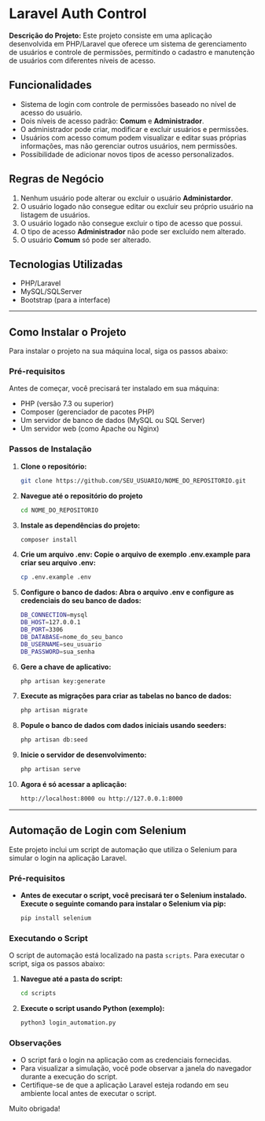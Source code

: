 # Laravel Auth Control 

**Descrição do Projeto:**
Este projeto consiste em uma aplicação desenvolvida em PHP/Laravel que oferece um sistema de gerenciamento de usuários e controle de permissões, permitindo o cadastro e manutenção de usuários com diferentes níveis de acesso.

## Funcionalidades
- Sistema de login com controle de permissões baseado no nível de acesso do usuário.
- Dois níveis de acesso padrão: **Comum** e **Administrador**.
- O administrador pode criar, modificar e excluir usuários e permissões.
- Usuários com acesso comum podem visualizar e editar suas próprias informações, mas não gerenciar outros usuários, nem permissões. 
- Possibilidade de adicionar novos tipos de acesso personalizados.

## Regras de Negócio
1. Nenhum usuário pode alterar ou excluir o usuário **Administardor**.
2. O usuário logado não consegue editar ou excluir seu próprio usuário na listagem de usuários.
3. O usuário logado não consegue excluir o tipo de acesso que possui.
4. O tipo de acesso **Administrador** não pode ser excluído nem alterado.
5. O usuário **Comum** só pode ser alterado.

## Tecnologias Utilizadas
- PHP/Laravel
- MySQL/SQLServer
- Bootstrap (para a interface)

---

## Como Instalar o Projeto

Para instalar o projeto na sua máquina local, siga os passos abaixo:

### Pré-requisitos
Antes de começar, você precisará ter instalado em sua máquina:
- PHP (versão 7.3 ou superior)
- Composer (gerenciador de pacotes PHP)
- Um servidor de banco de dados (MySQL ou SQL Server)
- Um servidor web (como Apache ou Nginx)

### Passos de Instalação

1. **Clone o repositório:**
   ```bash
   git clone https://github.com/SEU_USUARIO/NOME_DO_REPOSITORIO.git

2. **Navegue até o repositório do projeto**
    ```bash
    cd NOME_DO_REPOSITORIO

3. **Instale as dependências do projeto:**
    ```bash
    composer install

4. **Crie um arquivo .env: Copie o arquivo de exemplo .env.example para criar seu arquivo .env:**
    ```bash
    cp .env.example .env

5. **Configure o banco de dados: Abra o arquivo .env e configure as credenciais do seu banco de dados:**
    ```bash
    DB_CONNECTION=mysql
    DB_HOST=127.0.0.1
    DB_PORT=3306
    DB_DATABASE=nome_do_seu_banco
    DB_USERNAME=seu_usuario
    DB_PASSWORD=sua_senha

6. **Gere a chave de aplicativo:**
    ```bash
    php artisan key:generate

7. **Execute as migrações para criar as tabelas no banco de dados:**
    ```bash
    php artisan migrate

8. **Popule o banco de dados com dados iniciais usando seeders:**
    ```bash
    php artisan db:seed

9. **Inicie o servidor de desenvolvimento:**
    ```bash
    php artisan serve

10. **Agora é só acessar a aplicação:**
    ```bash
    http://localhost:8000 ou http://127.0.0.1:8000

---

## Automação de Login com Selenium

Este projeto inclui um script de automação que utiliza o Selenium para simular o login na aplicação Laravel.

### Pré-requisitos

- **Antes de executar o script, você precisará ter o Selenium instalado. Execute o seguinte comando para instalar o Selenium via pip:**
    ```bash
    pip install selenium


### Executando o Script

O script de automação está localizado na pasta `scripts`. Para executar o script, siga os passos abaixo:

1. **Navegue até a pasta do script:**
   ```bash
   cd scripts

2. **Execute o script usando Python (exemplo):**
    ```bash
    python3 login_automation.py


### Observações

- O script fará o login na aplicação com as credenciais fornecidas.
- Para visualizar a simulação, você pode observar a janela do navegador durante a execução do script.
- Certifique-se de que a aplicação Laravel esteja rodando em seu ambiente local antes de executar o script.

Muito obrigada! 
